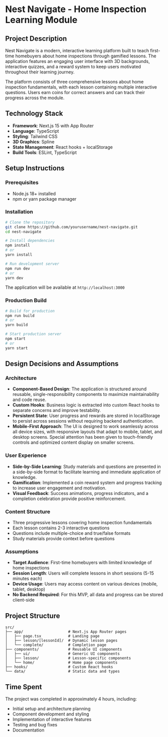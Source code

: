# Nest Navigate - Home Inspection Learning Module

## Project Description
Nest Navigate is a modern, interactive learning platform built to teach first-time homebuyers about home inspections through gamified lessons. The application features an engaging user interface with 3D backgrounds, interactive quizzes, and a reward system to keep users motivated throughout their learning journey.

The platform consists of three comprehensive lessons about home inspection fundamentals, with each lesson containing multiple interactive questions. Users earn coins for correct answers and can track their progress across the module.

## Technology Stack
- **Framework**: Next.js 15 with App Router
- **Language**: TypeScript
- **Styling**: Tailwind CSS
- **3D Graphics**: Spline
- **State Management**: React hooks + localStorage
- **Build Tools**: ESLint, TypeScript

## Setup Instructions

### Prerequisites
- Node.js 18+ installed
- npm or yarn package manager

### Installation
```bash
# Clone the repository
git clone https://github.com/yourusername/nest-navigate.git
cd nest-navigate

# Install dependencies
npm install
# or
yarn install

# Run development server
npm run dev
# or
yarn dev
```

The application will be available at `http://localhost:3000`

### Production Build
```bash
# Build for production
npm run build
# or
yarn build

# Start production server
npm start
# or
yarn start
```

## Design Decisions and Assumptions

### Architecture
- **Component-Based Design**: The application is structured around reusable, single-responsibility components to maximize maintainability and code reuse.
- **Custom Hooks**: Business logic is extracted into custom React hooks to separate concerns and improve testability.
- **Persistent State**: User progress and rewards are stored in localStorage to persist across sessions without requiring backend authentication.
- **Mobile-First Approach**: The UI is designed to work seamlessly across all device sizes, with responsive layouts that adapt to mobile, tablet, and desktop screens. Special attention has been given to touch-friendly controls and optimized content display on smaller screens.

### User Experience
- **Side-by-Side Learning**: Study materials and questions are presented in a side-by-side format to facilitate learning and immediate application of knowledge.
- **Gamification**: Implemented a coin reward system and progress tracking to increase user engagement and motivation.
- **Visual Feedback**: Success animations, progress indicators, and a completion celebration provide positive reinforcement.

### Content Structure
- Three progressive lessons covering home inspection fundamentals
- Each lesson contains 2-3 interactive questions
- Questions include multiple-choice and true/false formats
- Study materials provide context before questions

### Assumptions
- **Target Audience**: First-time homebuyers with limited knowledge of home inspections
- **Session Length**: Users will complete lessons in short sessions (5-15 minutes each)
- **Device Usage**: Users may access content on various devices (mobile, tablet, desktop)
- **No Backend Required**: For this MVP, all data and progress can be stored client-side

## Project Structure
```
src/
├── app/                    # Next.js App Router pages
│   ├── page.tsx            # Landing page
│   ├── lesson/[lessonId]/  # Dynamic lesson pages
│   └── complete/           # Completion page
├── components/             # Reusable UI components
│   ├── ui/                 # Generic UI components
│   ├── lesson/             # Lesson-specific components
│   └── home/               # Home page components
├── hooks/                  # Custom React hooks
└── data/                   # Static data and types
```

## Time Spent
The project was completed in approximately 4 hours, including:
- Initial setup and architecture planning
- Component development and styling
- Implementation of interactive features
- Testing and bug fixes
- Documentation